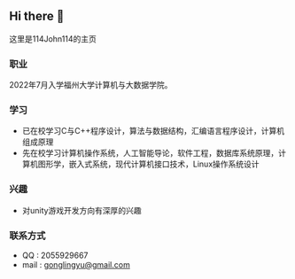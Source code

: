 ## Hi there 👋
这里是114John114的主页
### 职业
2022年7月入学福州大学计算机与大数据学院。
### 学习
- 已在校学习C与C++程序设计，算法与数据结构，汇编语言程序设计，计算机组成原理
- 先在校学习计算机操作系统，人工智能导论，软件工程，数据库系统原理，计算机图形学，嵌入式系统，现代计算机接口技术，Linux操作系统设计
### 兴趣
- 对unity游戏开发方向有深厚的兴趣
### 联系方式
- QQ : 2055929667
- mail : gonglingyu@gmail.com
<!--
**114John114/114John114** is a ✨ _special_ ✨ repository because its `README.md` (this file) appears on your GitHub profile.

Here are some ideas to get you started:

- 🔭 I’m currently working on ...
- 🌱 I’m currently learning ...
- 👯 I’m looking to collaborate on ...
- 🤔 I’m looking for help with ...
- 💬 Ask me about ...
- 📫 How to reach me: ...
- 😄 Pronouns: ...
- ⚡ Fun fact: ...
-->
